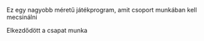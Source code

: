 Ez egy nagyobb méretű játékprogram, amit csoport munkában kell mecsinálni

Elkezdődött a csapat munka